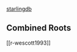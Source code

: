 [starlingdb](https://starlingdb.org/cgi-bin/query.cgi?root=config&morpho=0&basename=\data\ie\piet)


## Combined Roots
[[r-wescott1993]]
